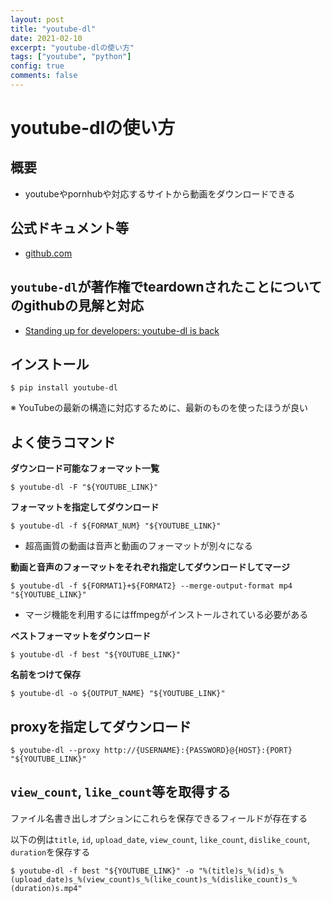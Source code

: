 ```yaml
---
layout: post
title: "youtube-dl"
date: 2021-02-10
excerpt: "youtube-dlの使い方"
tags: ["youtube", "python"]
config: true
comments: false
---
```


# youtube-dlの使い方

## 概要
 - youtubeやpornhubや対応するサイトから動画をダウンロードできる

## 公式ドキュメント等
 - [github.com](https://github.com/ytdl-org/youtube-dl)

## `youtube-dl`が著作権でteardownされたことについてのgithubの見解と対応
 - [Standing up for developers: youtube-dl is back](https://github.blog/2020-11-16-standing-up-for-developers-youtube-dl-is-back/)

## インストール

```console
$ pip install youtube-dl
```

※ YouTubeの最新の構造に対応するために、最新のものを使ったほうが良い


## よく使うコマンド

**ダウンロード可能なフォーマット一覧**
```console
$ youtube-dl -F "${YOUTUBE_LINK}"
```

**フォーマットを指定してダウンロード**  
```console
$ youtube-dl -f ${FORMAT_NUM} "${YOUTUBE_LINK}"
```
 - 超高画質の動画は音声と動画のフォーマットが別々になる
 
**動画と音声のフォーマットをそれぞれ指定してダウンロードしてマージ**  

```console
$ youtube-dl -f ${FORMAT1}+${FORMAT2} --merge-output-format mp4 "${YOUTUBE_LINK}"
```
 - マージ機能を利用するにはffmpegがインストールされている必要がある

**ベストフォーマットをダウンロード**
```console
$ youtube-dl -f best "${YOUTUBE_LINK}"
```

**名前をつけて保存**  
```console
$ youtube-dl -o ${OUTPUT_NAME} "${YOUTUBE_LINK}"
```

## proxyを指定してダウンロード

```console
$ youtube-dl --proxy http://{USERNAME}:{PASSWORD}@{HOST}:{PORT} "${YOUTUBE_LINK}"
```

## `view_count`, `like_count`等を取得する
ファイル名書き出しオプションにこれらを保存できるフィールドが存在する  

以下の例は`title`, `id`, `upload_date`, `view_count`, `like_count`, `dislike_count`, `duration`を保存する  

```console
$ youtube-dl -f best "${YOUTUBE_LINK}" -o "%(title)s_%(id)s_%(upload_date)s_%(view_count)s_%(like_count)s_%(dislike_count)s_%(duration)s.mp4"
```




